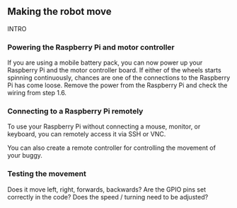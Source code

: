 [comment]: # (
Is this step open? Y/N
If so, short description of this step:
Related links:
Related files:
)

## Making the robot move

INTRO

### Powering the Raspberry Pi and motor controller

If you are using a mobile battery pack, you can now power up your Raspberry Pi and the motor controller board. If either of the wheels starts spinning continuously, chances are one of the connections to the Raspberry Pi has come loose. Remove the power from the Raspberry Pi and check the wiring from step 1.6.

### Connecting to a Raspberry Pi remotely

To use your Raspberry Pi without connecting a mouse, monitor, or keyboard, you can remotely access it via SSH or VNC.

[comment]: # (
Include a PDF for connecting the to a Raspberry Pi remotely via SSH and another for connecting via VNC.
)

You can also create a remote controller for controlling the movement of your buggy.

[comment]: # (
Link article
)



### Testing the movement

Does it move left, right, forwards, backwards?
Are the GPIO pins set correctly in the code? 
Does the speed / turning need to be adjusted? 

